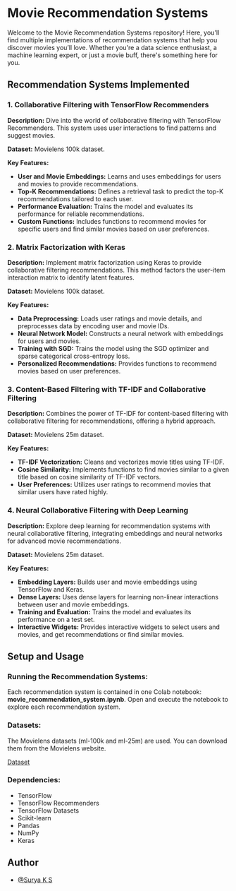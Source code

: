 # Movie Recommendation Systems

Welcome to the Movie Recommendation Systems repository! Here, you'll find multiple implementations of recommendation systems that help you discover movies you’ll love. Whether you're a data science enthusiast, a machine learning expert, or just a movie buff, there's something here for you.

## Recommendation Systems Implemented

### **1. Collaborative Filtering with TensorFlow Recommenders**

**Description:**
Dive into the world of collaborative filtering with TensorFlow Recommenders. This system uses user interactions to find patterns and suggest movies.

**Dataset:** Movielens 100k dataset.

**Key Features:**

- **User and Movie Embeddings:** Learns and uses embeddings for users and movies to provide recommendations.
- **Top-K Recommendations:** Defines a retrieval task to predict the top-K recommendations tailored to each user.
- **Performance Evaluation:** Trains the model and evaluates its performance for reliable recommendations.
- **Custom Functions:** Includes functions to recommend movies for specific users and find similar movies based on user preferences.

### **2. Matrix Factorization with Keras**

**Description:**
Implement matrix factorization using Keras to provide collaborative filtering recommendations. This method factors the user-item interaction matrix to identify latent features.

**Dataset:** Movielens 100k dataset.

**Key Features:**

- **Data Preprocessing:** Loads user ratings and movie details, and preprocesses data by encoding user and movie IDs.
- **Neural Network Model:** Constructs a neural network with embeddings for users and movies.
- **Training with SGD:** Trains the model using the SGD optimizer and sparse categorical cross-entropy loss.
- **Personalized Recommendations:** Provides functions to recommend movies based on user preferences.

### **3. Content-Based Filtering with TF-IDF and Collaborative Filtering**

**Description:**
Combines the power of TF-IDF for content-based filtering with collaborative filtering for recommendations, offering a hybrid approach.

**Dataset:** Movielens 25m dataset.

**Key Features:**

- **TF-IDF Vectorization:** Cleans and vectorizes movie titles using TF-IDF.
- **Cosine Similarity:** Implements functions to find movies similar to a given title based on cosine similarity of TF-IDF vectors.
- **User Preferences:** Utilizes user ratings to recommend movies that similar users have rated highly.

### **4. Neural Collaborative Filtering with Deep Learning**

**Description:**
Explore deep learning for recommendation systems with neural collaborative filtering, integrating embeddings and neural networks for advanced movie recommendations.

**Dataset:** Movielens 25m dataset.

**Key Features:**

- **Embedding Layers:** Builds user and movie embeddings using TensorFlow and Keras.
- **Dense Layers:** Uses dense layers for learning non-linear interactions between user and movie embeddings.
- **Training and Evaluation:** Trains the model and evaluates its performance on a test set.
- **Interactive Widgets:** Provides interactive widgets to select users and movies, and get recommendations or find similar movies.

## Setup and Usage

### Running the Recommendation Systems:

Each recommendation system is contained in one Colab notebook: **movie_recommendation_system.ipynb**. Open and execute the notebook to explore each recommendation system.

### Datasets:

The Movielens datasets (ml-100k and ml-25m) are used. You can download them from the Movielens website.

[Dataset](https://grouplens.org/datasets/movielens/)

### Dependencies:

- TensorFlow
- TensorFlow Recommenders
- TensorFlow Datasets
- Scikit-learn
- Pandas
- NumPy
- Keras

## Author

- [@Surya K S](https://github.com/SuryaKS27/)

